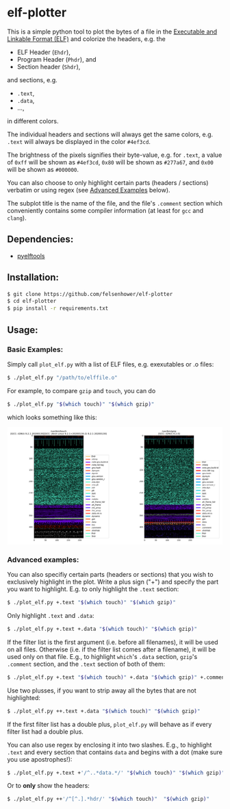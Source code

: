 # elf-plotter

This is a simple python tool to plot the bytes of a file in the
[Executable and Linkable Format (ELF)](https://man7.org/linux/man-pages/man5/elf.5.html)
and colorize the headers, e.g. the
* ELF Header (`Ehdr`),
* Program Header (`Phdr`), and
* Section header (`Shdr`),

and sections, e.g.

* `.text`,
* `.data`,
* …,

in different colors.

The individual headers and sections will always get the same colors, e.g.
`.text` will always be displayed in the color `#4ef3cd`.

The brightness of the pixels signifies their byte-value, e.g. for `.text`,
a value of
`0xff` will be shown as `#4ef3cd`,
`0x80` will be shown as `#277a67`, and
`0x00` will be shown as `#000000`.

You can also choose to only highlight certain parts (headers / sections)
verbatim or using regex (see [Advanced Examples](#advanced-examples) below).

The subplot title is the name of the file, and the file's `.comment` section
which conveniently contains some compiler information (at least for `gcc` and `clang`).

## Dependencies:

* [pyelftools](https://github.com/eliben/pyelftools)

## Installation:

```bash
$ git clone https://github.com/felsenhower/elf-plotter
$ cd elf-plotter
$ pip install -r requirements.txt
```

## Usage:

### Basic Examples:

Simply call `plot_elf.py` with a list of ELF files,
e.g. exexutables or .o files:

```bash
$ ./plot_elf.py "/path/to/elffile.o"
```

For example, to compare `gzip` and `touch`, you can do

```bash
$ ./plot_elf.py "$(which touch)" "$(which gzip)"
```

which looks something like this:

[![example](example.png)](example.png)


### Advanced examples:

You can also specifiy certain parts (headers or sections) that you wish to
exclusively highlight in the plot. Write a plus sign ("+") and specify the
part you want to highlight. E.g. to only highlight the `.text` section:

```bash
$ ./plot_elf.py +.text "$(which touch)" "$(which gzip)"
```

Only highlight `.text` and `.data`:

```bash
$ ./plot_elf.py +.text +.data "$(which touch)" "$(which gzip)"
```

If the filter list is the first argument (i.e. before all filenames), it will
be used on all files.
Otherwise (i.e. if the filter list comes after a filename), it will be used only
on that file. E.g., to highlight `which`'s `.data` section, `gzip`'s `.comment`
section, and the `.text` section of both of them:

```bash
$ ./plot_elf.py +.text "$(which touch)" +.data "$(which gzip)" +.comment
```

Use two plusses, if you want to strip away all the bytes that are not highlighted:

```bash
$ ./plot_elf.py ++.text +.data "$(which touch)" "$(which gzip)"
```

If the first filter list has a double plus, `plot_elf.py` will behave as if
every filter list had a double plus.

You can also use regex by enclosing it into two slashes. E.g., to highlight
`.text` and every section that contains `data` and begins with a dot
(make sure you use apostrophes!):

```bash
$ ./plot_elf.py +.text +'/^..*data.*/' "$(which touch)" "$(which gzip)"
```

Or to **only** show the headers:

```bash
$ ./plot_elf.py ++'/^[^.].*hdr/' "$(which touch)"  "$(which gzip)"
```
